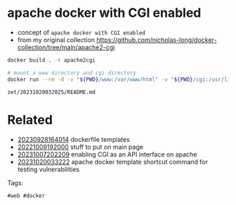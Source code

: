 # apache docker with CGI enabled

- concept of `apache docker with CGI enabled`
- from my original collection https://github.com/nicholas-long/docker-collection/tree/main/apache2-cgi

```bash
docker build . -t apache2cgi

# mount a www directory and cgi directory
docker run --rm -d -v "${PWD}/www:/var/www/html" -v "${PWD}/cgi:/usr/lib/cgi-bin" -p "80:80" cgi
```

` zet/20231020032025/README.md `

# Related

- [20230928164014](/zet/20230928164014/README.md) dockerfile templates
- [20221009192000](/zet/20221009192000/README.md) stuff to put on main page
- [20231007202209](/zet/20231007202209/README.md) enabling CGI as an API interface on apache
- [20231020033222](/zet/20231020033222/README.md) apache docker template shortcut command for testing vulnerabilities

Tags:

    #web #docker
